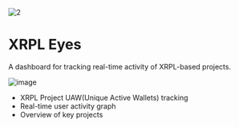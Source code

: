 ![2](https://github.com/user-attachments/assets/52fb8c63-5bef-45f8-84cc-1eb54ad545b4)
# XRPL Eyes
A dashboard for tracking real-time activity of XRPL-based projects.


![image](https://github.com/user-attachments/assets/c21b5d27-cd8d-449e-988d-fa42db28a4b2)
- XRPL Project UAW(Unique Active Wallets) tracking
- Real-time user activity graph
- Overview of key projects 


